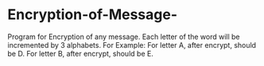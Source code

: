 # Encryption-of-Message-
Program for Encryption of any message. Each letter of the word will be incremented by 3 alphabets. For Example: For letter A, after encrypt, should be D. For letter B, after encrypt, should be E. 
